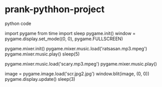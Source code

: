 # prank-pythhon-project
python code   


import pygame
from time import sleep
pygame.init()
window = pygame.display.set_mode((0, 0), pygame.FULLSCREEN)

pygame.mixer.init()
pygame.mixer.music.load('ratsasan.mp3.mpeg')
pygame.mixer.music.play()
sleep(5)

pygame.mixer.music.load('scary.mp3.mpeg')
pygame.mixer.music.play()

image = pygame.image.load('scr.jpg2.jpg')
window.blit(image, (0, 0))
pygame.display.update()
sleep(3)


